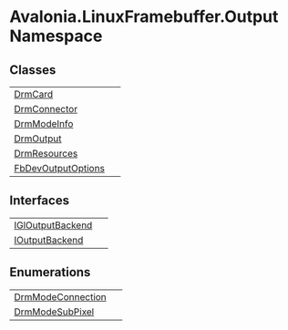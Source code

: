 # Avalonia.LinuxFramebuffer.Output Namespace






## Classes
<table>
<tr>
<td><a href="T_Avalonia_LinuxFramebuffer_Output_DrmCard">DrmCard</a></td>
<td> </td>
</tr>
<tr>
<td><a href="T_Avalonia_LinuxFramebuffer_Output_DrmConnector">DrmConnector</a></td>
<td> </td>
</tr>
<tr>
<td><a href="T_Avalonia_LinuxFramebuffer_Output_DrmModeInfo">DrmModeInfo</a></td>
<td> </td>
</tr>
<tr>
<td><a href="T_Avalonia_LinuxFramebuffer_Output_DrmOutput">DrmOutput</a></td>
<td> </td>
</tr>
<tr>
<td><a href="T_Avalonia_LinuxFramebuffer_Output_DrmResources">DrmResources</a></td>
<td> </td>
</tr>
<tr>
<td><a href="T_Avalonia_LinuxFramebuffer_Output_FbDevOutputOptions">FbDevOutputOptions</a></td>
<td> </td>
</tr>
</table>

## Interfaces
<table>
<tr>
<td><a href="T_Avalonia_LinuxFramebuffer_Output_IGlOutputBackend">IGlOutputBackend</a></td>
<td> </td>
</tr>
<tr>
<td><a href="T_Avalonia_LinuxFramebuffer_Output_IOutputBackend">IOutputBackend</a></td>
<td> </td>
</tr>
</table>

## Enumerations
<table>
<tr>
<td><a href="T_Avalonia_LinuxFramebuffer_Output_DrmModeConnection">DrmModeConnection</a></td>
<td> </td>
</tr>
<tr>
<td><a href="T_Avalonia_LinuxFramebuffer_Output_DrmModeSubPixel">DrmModeSubPixel</a></td>
<td> </td>
</tr>
</table>
